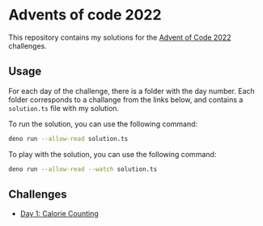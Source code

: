 # Advents of code 2022

This repository contains my solutions for the [Advent of Code 2022](https://adventofcode.com/2022) challenges.

## Usage

For each day of the challenge, there is a folder with the day number. Each folder corresponds to a challange from the links below, and contains a `solution.ts` file with my solution.

To run the solution, you can use the following command:

```bash
deno run --allow-read solution.ts
```

To play with the solution, you can use the following command:

```bash
deno run --allow-read --watch solution.ts
```

## Challenges

- [Day 1: Calorie Counting](https://adventofcode.com/2022/day/1)
